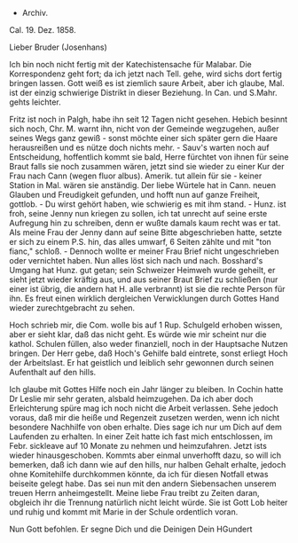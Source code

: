+ Archiv.

 Cal. 19. Dez. 1858.

Lieber Bruder (Josenhans)

Ich bin noch nicht fertig mit der Katechistensache für Malabar. Die Korrespondenz geht fort; da ich jetzt nach Tell. gehe, wird sichs dort fertig bringen lassen. Gott weiß es ist ziemlich saure Arbeit, aber ich glaube, Mal. ist der einzig schwierige Distrikt in dieser Beziehung. In Can. und S.Mahr. gehts leichter.

Fritz ist noch in Palgh, habe ihn seit 12 Tagen nicht gesehen. Hebich besinnt sich noch, Chr. M. warnt ihn, nicht von der Gemeinde wegzugehen, außer seines Wegs ganz gewiß - sonst möchte einer sich später gern die Haare herausreißen und es nütze doch nichts mehr. - Sauv's warten noch auf Entscheidung, hoffentlich kommt sie bald, Herre fürchtet von ihnen für seine Braut falls sie noch zusammen wären, jetzt sind sie wieder zu einer Kur der Frau nach Cann (wegen fluor albus). Amerik. tut allein für sie - keiner Station in Mal. wären sie anständig. Der liebe Würtele hat in Cann. neuen Glauben und Freudigkeit gefunden, und hofft nun auf ganze Freiheit, gottlob. - Du wirst gehört haben, wie schwierig es mit ihm stand. - Hunz. ist froh, seine Jenny nun kriegen zu sollen, ich tat unrecht auf seine erste Aufregung hin zu schreiben, denn er wußte damals kaum recht was er tat. Als meine Frau der Jenny dann auf seine Bitte abgeschrieben hatte, setzte er sich zu einem P.S. hin, das alles umwarf, 6 Seiten zählte und mit "ton fianc‚" schloß. - Dennoch wollte er meiner Frau Brief nicht ungeschrieben oder vernichtet haben. Nun alles löst sich nach und nach. Bosshard's Umgang hat Hunz. gut getan; sein Schweizer Heimweh wurde geheilt, er sieht jetzt wieder kräftig aus, und aus seiner Braut Brief zu schließen (nur einer ist übrig, die andern hat H. alle verbrannt) ist sie die rechte Person für ihn. Es freut einen wirklich dergleichen Verwicklungen durch Gottes Hand wieder zurechtgebracht zu sehen.

Hoch schrieb mir, die Com. wolle bis auf 1 Rup. Schulgeld erhoben wissen, aber er sieht klar, daß das nicht geht. Es würde wie mir scheint nur die kathol. Schulen füllen, also weder finanziell, noch in der Hauptsache Nutzen bringen. Der Herr gebe, daß Hoch's Gehilfe bald eintrete, sonst erliegt Hoch der Arbeitslast. Er hat geistlich und leiblich sehr gewonnen durch seinen Aufenthalt auf den hills.

Ich glaube mit Gottes Hilfe noch ein Jahr länger zu bleiben. In Cochin hatte Dr Leslie mir sehr geraten, alsbald heimzugehen. Da ich aber doch Erleichterung spüre mag ich noch nicht die Arbeit verlassen. Sehe jedoch voraus, daß mir die heiße und Regenzeit zusetzen werden, wenn ich nicht besondere Nachhilfe von oben erhalte. Dies sage ich nur um Dich auf dem Laufenden zu erhalten. In einer Zeit hatte ich fast mich entschlossen, im Febr. sickleave auf 10 Monate zu nehmen und heimzufahren. Jetzt ists wieder hinausgeschoben. Kommts aber einmal unverhofft dazu, so will ich bemerken, daß ich dann wie auf den hills, nur halben Gehalt erhalte, jedoch ohne Komitehilfe durchkommen könnte, da ich für diesen Notfall etwas beiseite gelegt habe. Das sei nun mit den andern Siebensachen unserem treuen Herrn anheimgestellt. Meine liebe Frau treibt zu Zeiten daran, obgleich ihr die Trennung natürlich nicht leicht würde. Sie ist Gott Lob heiter und ruhig und kommt mit Marie in der Schule ordentlich voran.

Nun Gott befohlen. Er segne Dich und die Deinigen
 Dein HGundert

